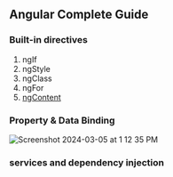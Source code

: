## Angular Complete Guide

### Built-in directives 

1. ngIf
2. ngStyle
3. ngClass
4. ngFor
5. <a href="https://github.com/gauripatil/angular-complete-guide/blob/main/Components-databinding-deep-dive/ngContent.md">ngContent</a>


### Property & Data Binding
![Screenshot 2024-03-05 at 1 12 35 PM](https://github.com/gauripatil/angular-complete-guide/assets/3206551/06eef98d-a5ac-460c-ab69-a51d3f54f808)


### services and dependency injection 